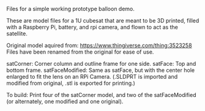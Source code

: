Files for a simple working prototype balloon demo.

These are model files for a 1U cubesat that are meant to be 3D printed, filled
	with a Raspberry Pi, battery, and rpi camera, and flown to act as the
	satellite.

Original model aquired from: https://www.thingiverse.com/thing:3523258
Files have been renamed from the original for ease of use.

satCorner: Corner column and outline frame for one side.
satFace: Top and bottom frame.
satFaceModified: Same as satFace, but with the center hole enlarged to fit the
	lens on an RPi Camera. (.SLDPRT is imported and modified from original, .stl
	is exported for printing.)

To build: Print four of the satCorner model, and two of the satFaceModified (or alternately, one modified and one original).